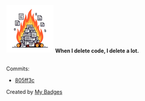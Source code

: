 <img src="https://github.com/my-badges/my-badges/blob/master/badges/mass-delete-commit/mass-delete-commit-10k.png?raw=true" alt="When I delete code, I delete a lot." title="When I delete code, I delete a lot." width="128">
<strong>When I delete code, I delete a lot.</strong>
<br><br>

Commits:

- <a href="https://github.com/amenrio/tfg/commit/805ff3c013de0f432ff2f8daf34a6f7720fe7cc7">805ff3c</a>


Created by <a href="https://github.com/my-badges/my-badges">My Badges</a>